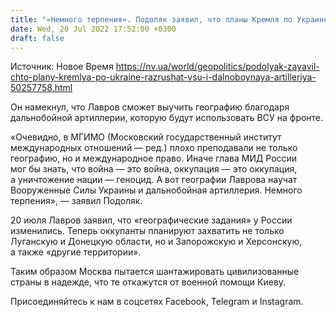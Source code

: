 ```yaml
---
title: "«Немного терпения». Подоляк заявил, что планы Кремля по Украине разрушат ВСУ и дальнобойная артиллерия"
date: Wed, 20 Jul 2022 17:52:00 +0300
draft: false
---
```

Источник: Новое Время https://nv.ua/world/geopolitics/podolyak-zayavil-chto-plany-kremlya-po-ukraine-razrushat-vsu-i-dalnoboynaya-artilleriya-50257758.html


 Он намекнул, что Лавров сможет выучить географию благодаря дальнобойной артиллерии, которую будут использовать ВСУ на фронте.

«Очевидно, в МГИМО (Московский государственный институт международных отношений — ред.) плохо преподавали не только географию, но и международное право. Иначе глава МИД России мог бы знать, что война — это война, оккупация — это оккупация, а уничтожение нации — геноцид. А вот географии Лаврова научат Вооруженные Силы Украины и дальнобойная артиллерия. Немного терпения», — заявил Подоляк.

20 июля Лавров заявил, что «географические задания» у России изменились. Теперь оккупанты планируют захватить не только Луганскую и Донецкую области, но и Запорожскую и Херсонскую, а также «другие территории».

Таким образом Москва пытается шантажировать цивилизованные страны в надежде, что те откажутся от военной помощи Киеву.

Присоединяйтесь к нам в соцсетях Facebook, Telegram и Instagram.
